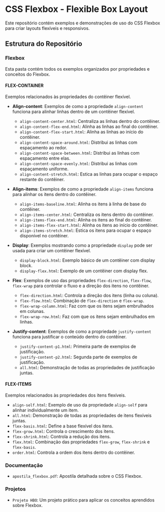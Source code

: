 # CSS Flexbox - Flexible Box Layout

Este repositório contém exemplos e demonstrações de uso do CSS Flexbox para criar layouts flexíveis e responsivos.

## Estrutura do Repositório

### Flexbox
Esta pasta contém todos os exemplos organizados por propriedades e conceitos do Flexbox.

#### FLEX-CONTAINER
Exemplos relacionados às propriedades do contêiner flexível.

- **Align-content**: Exemplos de como a propriedade `align-content` funciona para alinhar linhas dentro de um contêiner flexível.
  - `align-content-center.html`: Centraliza as linhas dentro do contêiner.
  - `align-content-flex-end.html`: Alinha as linhas ao final do contêiner.
  - `align-content-flex-start.html`: Alinha as linhas ao início do contêiner.
  - `align-content-space-around.html`: Distribui as linhas com espaçamento ao redor.
  - `align-content-space-between.html`: Distribui as linhas com espaçamento entre elas.
  - `align-content-space-evenly.html`: Distribui as linhas com espaçamento uniforme.
  - `align-content-stretch.html`: Estica as linhas para ocupar o espaço restante do contêiner.

- **Align-items**: Exemplos de como a propriedade `align-items` funciona para alinhar os itens dentro do contêiner.
  - `align-items-baseline.html`: Alinha os itens à linha de base do contêiner.
  - `align-items-center.html`: Centraliza os itens dentro do contêiner.
  - `align-items-flex-end.html`: Alinha os itens ao final do contêiner.
  - `align-items-flex-start.html`: Alinha os itens ao início do contêiner.
  - `align-items-stretch.html`: Estica os itens para ocupar o espaço disponível no contêiner.

- **Display**: Exemplos mostrando como a propriedade `display` pode ser usada para criar um contêiner flexível.
  - `display-block.html`: Exemplo básico de um contêiner com display block.
  - `display-flex.html`: Exemplo de um contêiner com display flex.

- **Flex**: Exemplos de uso das propriedades `flex-direction`, `flex-flow`, `flex-wrap` para controlar o fluxo e a direção dos itens no contêiner.
  - `flex-direction.html`: Controla a direção dos itens (linha ou coluna).
  - `flex-flow.html`: Combinação de `flex-direction` e `flex-wrap`.
  - `flex-wrap-column.html`: Faz com que os itens sejam embrulhados em colunas.
  - `flex-wrap-row.html`: Faz com que os itens sejam embrulhados em linhas.

- **Justify-content**: Exemplos de como a propriedade `justify-content` funciona para justificar o conteúdo dentro do contêiner.
  - `justify-content-p1.html`: Primeira parte de exemplos de justificação.
  - `justify-content-p2.html`: Segunda parte de exemplos de justificação.
  - `all.html`: Demonstração de todas as propriedades de justificação juntas.

#### FLEX-ITEMS
Exemplos relacionados às propriedades dos itens flexíveis.

- `align-self.html`: Exemplo de uso da propriedade `align-self` para alinhar individualmente um item.
- `all.html`: Demonstração de todas as propriedades de itens flexíveis juntas.
- `flex-basis.html`: Define a base flexível dos itens.
- `flex-grow.html`: Controla o crescimento dos itens.
- `flex-shrink.html`: Controla a redução dos itens.
- `flex.html`: Combinação das propriedades `flex-grow`, `flex-shrink` e `flex-basis`.
- `order.html`: Controla a ordem dos itens dentro do contêiner.

### Documentação
- `apostila_flexbox.pdf`: Apostila detalhada sobre o CSS Flexbox.

### Projetos
- `Projeto HBO`: Um projeto prático para aplicar os conceitos aprendidos sobre Flexbox.
